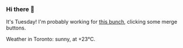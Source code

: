 ### Hi there :wave:

It's Tuesday! I'm probably working for [this bunch](https://github.com/kohofinancial), clicking some merge buttons.

Weather in Toronto: sunny, at +23°C.
